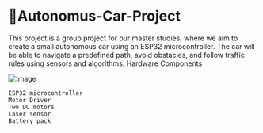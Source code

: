# 🚗Autonomus-Car-Project


This project is a group project for our master studies, where we aim to create a small autonomous car using an ESP32 microcontroller. The car will be able to navigate a predefined path, avoid obstacles, and follow traffic rules using sensors and algorithms.
Hardware Components

![image]( https://scontent-fra5-2.xx.fbcdn.net/v/t1.15752-9/343586107_162625100091066_7969597084278350334_n.png?_nc_cat=106&ccb=1-7&_nc_sid=ae9488&_nc_ohc=mlEiruV7mtAAX-e0jgc&_nc_ht=scontent-fra5-2.xx&oh=03_AdT7jhz0g2nIL8fSyxFrslvUn7eVaeFTx7SYHVqfcD46fw&oe=64725428)





    ESP32 microcontroller
    Motor Driver
    Two DC motors
    Laser sensor
    Battery pack
   
